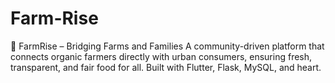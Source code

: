 # Farm-Rise
🌱 FarmRise – Bridging Farms and Families A community-driven platform that connects organic farmers directly with urban consumers, ensuring fresh, transparent, and fair food for all. Built with Flutter, Flask, MySQL, and heart.
